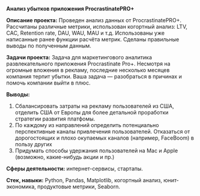 **Анализ убытков приложения ProcrastinatePRO+**

**Описание проекта:**
Проведен анализ данных от ProcrastinatePRO+. Рассчитаны различные метрики, использован когортный анализ: LTV, CAC, Retention rate, DAU, WAU, MAU и т.д. Использованы уже написанные ранее функции расчёта метрик. Сделаны правильные выводы по полученным данным.

**Задачи проекта:**
Задача для маркетингового аналитика развлекательного приложения Procrastinate Pro+. Несмотря на огромные вложения в рекламу, последние несколько месяцев компания терпит убытки. Ваша задача — разобраться в причинах и помочь компании выйти в плюс.

**Выводы:**
1. Сбалансировать затраты на рекламу пользователей из США, отделить США от Европы для более детальной проработки стратегии развития платфомы.
2. По каждому из направлений определить потенциально перспективные каналы привлечения пользователей. Отказаться от дорогостоящих и плохо окупаемых каналов (например, FaceBoom) в пользу других
3. Придумать способы удержания пользователей на Mac и Apple (возможно, какие-нибудь акции и пр.)

**Сферы деятельности:** интернет-сервисы, стартапы.

**Стек, навыки:** Python, Pandas, Matplotlib, когортный анализ, юнит-экономика, продуктовые метрики, Seaborn.
